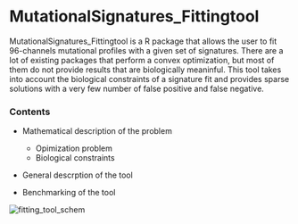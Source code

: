 # MutationalSignatures_Fittingtool

MutationalSignatures_Fittingtool is a R package that allows the user to fit 96-channels mutational profiles with a given set of signatures. There are a lot of existing packages that perform a convex optimization, but most of them do not provide results that are biologically meaninful. This tool takes into account the biological constraints of a signature fit and provides sparse solutions with a very few number of false positive and false negative.

### Contents

* Mathematical description of the problem
	* Opimization problem
	* Biological constraints

* General descrption of the tool

* Benchmarking of the tool

![fitting_tool_schem](https://user-images.githubusercontent.com/35176066/63618868-1c8bf000-c5bb-11e9-85c0-fe4803314651.png)

